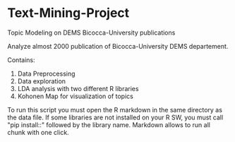 # Text-Mining-Project
Topic Modeling on DEMS Bicocca-University publications

Analyze almost 2000 publication of Bicocca-University DEMS departement.

Contains:
1) Data Preprocessing
2) Data exploration
3) LDA analysis with two different R libraries
4) Kohonen Map for visualization of topics

To run this script you must open the R markdown in the same directory as the data file. 
If some libraries are not installed on your R SW, you must call "pip install::" followed by the library name.
Markdown allows to run all chunk with one click.
